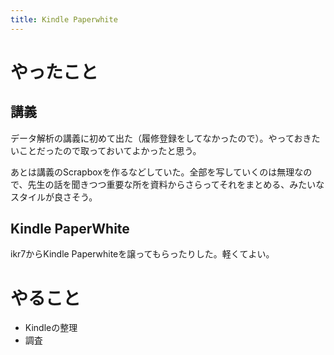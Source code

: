 ```yaml
---
title: Kindle Paperwhite
---
```


# やったこと

## 講義

データ解析の講義に初めて出た（履修登録をしてなかったので）。やっておきたいことだったので取っておいてよかったと思う。

あとは講義のScrapboxを作るなどしていた。全部を写していくのは無理なので、先生の話を聞きつつ重要な所を資料からさらってそれをまとめる、みたいなスタイルが良さそう。

## Kindle PaperWhite

ikr7からKindle Paperwhiteを譲ってもらったりした。軽くてよい。

# やること

* Kindleの整理
* 調査